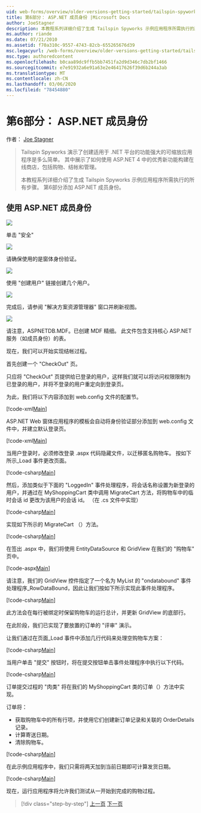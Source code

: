 ```yaml
---
uid: web-forms/overview/older-versions-getting-started/tailspin-spyworks/tailspin-spyworks-part-6
title: 第6部分： ASP.NET 成员身份 |Microsoft Docs
author: JoeStagner
description: 本教程系列详细介绍了生成 Tailspin Spyworks 示例应用程序所需执行的所有步骤。 第6部分添加 ASP.NET 成员身份。
ms.author: riande
ms.date: 07/21/2010
ms.assetid: f70a310c-9557-4743-82cb-655265676d39
msc.legacyurl: /web-forms/overview/older-versions-getting-started/tailspin-spyworks/tailspin-spyworks-part-6
msc.type: authoredcontent
ms.openlocfilehash: b0caa89dc9ffb5bb7451fa2d9d346c7db2bf1466
ms.sourcegitcommit: e7e91932a6e91a63e2e46417626f39d6b244a3ab
ms.translationtype: MT
ms.contentlocale: zh-CN
ms.lasthandoff: 03/06/2020
ms.locfileid: "78454880"
---
```

# <a name="part-6-aspnet-membership"></a>第6部分： ASP.NET 成员身份

作者： [Joe Stagner](https://github.com/JoeStagner)

> Tailspin Spyworks 演示了创建适用于 .NET 平台的功能强大的可缩放应用程序是多么简单。 其中展示了如何使用 ASP.NET 4 中的优秀新功能构建在线商店，包括购物、结帐和管理。
> 
> 本教程系列详细介绍了生成 Tailspin Spyworks 示例应用程序所需执行的所有步骤。 第6部分添加 ASP.NET 成员身份。

## <a id="_Toc260221672"></a>使用 ASP.NET 成员身份

![](tailspin-spyworks-part-6/_static/image1.png)

单击 "安全"

![](tailspin-spyworks-part-6/_static/image1.jpg)

请确保使用的是窗体身份验证。

![](tailspin-spyworks-part-6/_static/image2.jpg)

使用 "创建用户" 链接创建几个用户。

![](tailspin-spyworks-part-6/_static/image3.jpg)

完成后，请参阅 "解决方案资源管理器" 窗口并刷新视图。

![](tailspin-spyworks-part-6/_static/image2.png)

请注意，ASPNETDB.MDF。已创建 MDF 精细。 此文件包含支持核心 ASP.NET 服务（如成员身份）的表。

现在，我们可以开始实现结帐过程。

首先创建一个 "CheckOut" 页。

只应将 "CheckOut" 页提供给已登录的用户，这样我们就可以将访问权限限制为已登录的用户，并将不登录的用户重定向到登录页。

为此，我们将以下内容添加到 web.config 文件的配置节。

[!code-xml[Main](tailspin-spyworks-part-6/samples/sample1.xml)]

ASP.NET Web 窗体应用程序的模板会自动将身份验证部分添加到 web.config 文件中，并建立默认登录页。

[!code-xml[Main](tailspin-spyworks-part-6/samples/sample2.xml)]

当用户登录时，必须修改登录 .aspx 代码隐藏文件，以迁移匿名购物车。 按如下所示\_Load 事件更改页面。

[!code-csharp[Main](tailspin-spyworks-part-6/samples/sample3.cs)]

然后，添加类似于下面的 "LoggedIn" 事件处理程序，将会话名称设置为新登录的用户，并通过在 MyShoppingCart 类中调用 MigrateCart 方法，将购物车中的临时会话 id 更改为该用户的会话 id。 （在 .cs 文件中实现）

[!code-csharp[Main](tailspin-spyworks-part-6/samples/sample4.cs)]

实现如下所示的 MigrateCart （）方法。

[!code-csharp[Main](tailspin-spyworks-part-6/samples/sample5.cs)]

在签出 .aspx 中，我们将使用 EntityDataSource 和 GridView 在我们的 "购物车" 页中。

[!code-aspx[Main](tailspin-spyworks-part-6/samples/sample6.aspx)]

请注意，我们的 GridView 控件指定了一个名为 MyList 的 "ondatabound" 事件处理程序\_RowDataBound，因此让我们按如下所示实现此事件处理程序。

[!code-csharp[Main](tailspin-spyworks-part-6/samples/sample7.cs)]

此方法会在每行被绑定时保留购物车的运行总计，并更新 GridView 的底部行。

在此阶段，我们已实现了要放置的订单的 "评审" 演示。

让我们通过在页面\_Load 事件中添加几行代码来处理空购物车方案：

[!code-csharp[Main](tailspin-spyworks-part-6/samples/sample8.cs)]

当用户单击 "提交" 按钮时，将在提交按钮单击事件处理程序中执行以下代码。

[!code-csharp[Main](tailspin-spyworks-part-6/samples/sample9.cs)]

订单提交过程的 "肉类" 将在我们的 MyShoppingCart 类的订单（）方法中实现。

订单将：

- 获取购物车中的所有行项，并使用它们创建新订单记录和关联的 OrderDetails 记录。
- 计算寄送日期。
- 清除购物车。

[!code-csharp[Main](tailspin-spyworks-part-6/samples/sample10.cs)]

在此示例应用程序中，我们只需将两天加到当前日期即可计算发货日期。

[!code-csharp[Main](tailspin-spyworks-part-6/samples/sample11.cs)]

现在，运行应用程序将允许我们测试从一开始到完成的购物过程。

> [!div class="step-by-step"]
> [上一页](tailspin-spyworks-part-5.md)
> [下一页](tailspin-spyworks-part-7.md)
